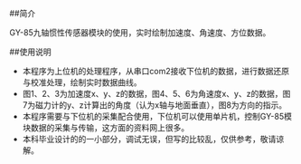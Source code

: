 ##简介

GY-85九轴惯性传感器模块的使用，实时绘制加速度、角速度、方位数据。

##使用说明
+ 本程序为上位机的处理程序，从串口com2接收下位机的数据，进行数据还原与校准处理，绘制实时数据曲线。
+ 图1、2、3为加速度x、y、z的数据，图4、5、6为角速度x、y、z的数据，图7为磁力计的y、z计算出的角度（认为x轴与地面垂直），图8为方向的指示。
+ 本程序需要与下位机的采集配合使用，下位机可以使用单片机，控制GY-85模块数据的采集与传输，这方面的资料网上很多。
+ 本科毕业设计的的一小部分，调试无误，但写的比较乱，仅供参考，敬请谅解。